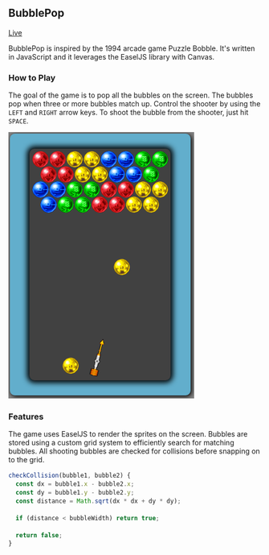 ## BubblePop

[Live](http://www.peterzhen.com/BubblePop)

BubblePop is inspired by the 1994 arcade game Puzzle Bobble.  It's written in JavaScript and it leverages the EaselJS library with Canvas.

### How to Play

The goal of the game is to pop all the bubbles on the screen.  The bubbles pop when three or more bubbles match up.  Control the shooter by using the `LEFT` and `RIGHT` arrow keys.  To shoot the bubble from the shooter, just hit `SPACE`.  

![main](assets/main.png)

### Features

The game uses EaselJS to render the sprites on the screen.  Bubbles are stored using a custom grid system to efficiently search for matching bubbles.  All shooting bubbles are checked for collisions before snapping on to the grid.

```javascript
checkCollision(bubble1, bubble2) {
  const dx = bubble1.x - bubble2.x;
  const dy = bubble1.y - bubble2.y;
  const distance = Math.sqrt(dx * dx + dy * dy);

  if (distance < bubbleWidth) return true;

  return false;
}
```

